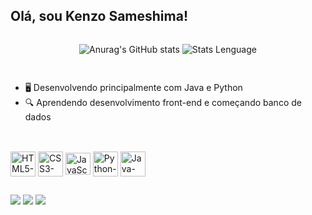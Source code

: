 ## Olá, sou Kenzo Sameshima!

<div style="display:flex; justify-content:space-around;">
  
![Anurag's GitHub stats](https://github-readme-stats.vercel.app/api?username=kenzosameshima&theme=tokyonight)
![Stats Lenguage](https://github-readme-stats.vercel.app/api/top-langs/?username=kenzosameshima&theme=blue-green)
</div>

##

- 🖥️ Desenvolvendo principalmente com Java e Python
- 🔍 Aprendendo desenvolvimento front-end e começando banco de dados
  
##

<div style="display: inline_block"><br>
  <img align="center" alt="HTML5-logo" height="40" width="40" src="https://cdn.jsdelivr.net/gh/devicons/devicon@latest/icons/html5/html5-original.svg">
  <img align="center" alt="CSS3-logo" height="40" width="40" src="https://cdn.jsdelivr.net/gh/devicons/devicon@latest/icons/css3/css3-original.svg">
  <img align="center" alt="JavaScript-logo" height="35" width="40" src="https://cdn.jsdelivr.net/gh/devicons/devicon@latest/icons/javascript/javascript-original.svg">
  <img align="center" alt="Python-logo" height="40" width="40" src="https://cdn.jsdelivr.net/gh/devicons/devicon@latest/icons/python/python-original.svg">
  <img align="center" alt="Java-logo" height="40" width="40" src="https://cdn.jsdelivr.net/gh/devicons/devicon@latest/icons/java/java-original.svg">
</div>

##

<div>
  <a href = "mailto:kenzosameshima@gmail.com"><img src="https://img.shields.io/badge/Gmail-D14836?style=for-the-badge&logo=gmail&logoColor=white"></a>
  <a href="https://www.linkedin.com/in/rafaella-ballerini-45875016a" target="_blank"><img src="https://img.shields.io/badge/-LinkedIn-%230077B5?style=for-the-badge&logo=linkedin&logoColor=white" target="_blank"></a> 
  <a href="https://www.instagram.com/ke_same_/" target="_blank"><img src="https://img.shields.io/badge/-Instagram-%23E4405F?style=for-the-badge&logo=instagram&logoColor=white" target="_blank"></a>
</div>
